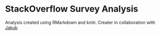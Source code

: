 # StackOverflow Survey Analysis
Analysis created using RMarkdown and knitr. Creater in collaboration with [Jakub](https://github.com/Coderbeep)
